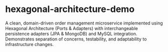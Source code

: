 # hexagonal-architecture-demo
A clean, domain-driven order management microservice implemented using Hexagonal Architecture (Ports & Adapters) with interchangeable persistence adapters (JPA & MongoDB) and MySQL integration. Demonstrates separation of concerns, testability, and adaptability to infrastructure changes.
